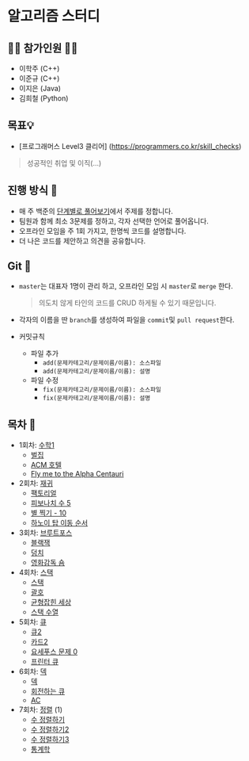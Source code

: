 # 알고리즘 스터디

## 🙋‍♂️ 참가인원 🙋‍♀️

- 이학주 (C++)
- 이준규 (C++)
- 이지은 (Java)
- 김희철 (Python)

## 목표💡

 - [프로그래머스 Level3 클리어] (https://programmers.co.kr/skill_checks)

 > 성공적인 취업 및 이직(...)

## 진행 방식 🎲
- 매 주 백준의 [단계별로 풀어보기](https://www.acmicpc.net/step)에서 주제를 정합니다.
- 팀원과 함께 최소 3문제를 정하고, 각자 선택한 언어로 풀어옵니다.
- 오프라인 모임을 주 1회 가지고, 한명씩 코드를 설명합니다.
- 더 나은 코드를 제안하고 의견을 공유합니다.


## Git 🌱

- `master`는 대표자 1명이 관리 하고, 오프라인 모임 시 `master`로 `merge` 한다.

	> 의도치 않게 타인의 코드를 CRUD 하게될 수 있기 때문입니다.

-  각자의 이름을 딴 `branch`를 생성하여 파일을 `commit`및 `pull request`한다.
- 커밋규칙
	- 파일 추가
		- `add(문제카테고리/문제이름/이름): 소스파일`
		- `add(문제카테고리/문제이름/이름): 설명`
	- 파일 수정
		- `fix(문제카테고리/문제이름/이름): 소스파일`
		- `fix(문제카테고리/문제이름/이름): 설명`

## 목차 🔎

- 1회차: [수학1](./수학)
    - [벌집](https://www.acmicpc.net/problem/2292)
    - [ACM 호텔](https://www.acmicpc.net/problem/10250)
    - [Fly me to the Alpha Centauri](https://www.acmicpc.net/problem/1011)
- 2회차: [재귀](./재귀)
	- [팩토리얼](https://www.acmicpc.net/problem/10872)
	- [피보나치 수 5](https://www.acmicpc.net/problem/10870)
	- [별 찍기 - 10](https://www.acmicpc.net/problem/2447)
	- [하노이 탑 이동 순서](https://www.acmicpc.net/problem/2447)
- 3회차: [브루트포스](./브루트포스)
	- [블랙잭](https://www.acmicpc.net/problem/2798)
	- [덩치](https://www.acmicpc.net/problem/7568)
	- [영화감독 숌](https://www.acmicpc.net/problem/1436)
- 4회차: [스택](./스택)
	- [스택](https://www.acmicpc.net/problem/10828)
	- [괄호](https://www.acmicpc.net/problem/9012)
	- [균형잡힌 세상](https://www.acmicpc.net/problem/4949)
	- [스택 수열](https://www.acmicpc.net/problem/1874)
- 5회차: [큐](./큐)
	- [큐2](https://www.acmicpc.net/problem/18258)
	- [카드2](https://www.acmicpc.net/problem/2164)
	- [요세푸스 문제 0](https://www.acmicpc.net/problem/11866)
	- [프린터 큐](https://www.acmicpc.net/problem/1966)
- 6회차: [덱](./덱)
	- [덱](https://www.acmicpc.net/problem/10866)
	- [회전하는 큐](https://www.acmicpc.net/problem/1021)
	- [AC](https://www.acmicpc.net/problem/5430)
- 7회차: [정렬](./정렬) (1)
	- [수 정렬하기](https://www.acmicpc.net/problem/2750)
	- [수 정렬하기2](https://www.acmicpc.net/problem/2751)
	- [수 정렬하기3](https://www.acmicpc.net/problem/10989)
	- [통계학](https://www.acmicpc.net/problem/2108)
